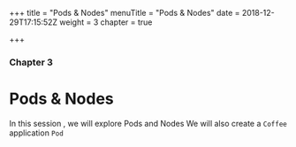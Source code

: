 +++
title = "Pods & Nodes"
menuTitle = "Pods & Nodes"
date = 2018-12-29T17:15:52Z
weight = 3
chapter = true

+++

### Chapter 3

# Pods & Nodes

In this session , we will explore Pods and Nodes
We will also create a `Coffee` application `Pod`
